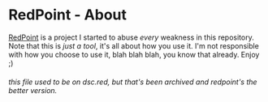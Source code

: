 # RedPoint - About
[RedPoint](https://github.com/13-05/redpoint) is a project I started to abuse _every_ weakness in this repository. Note that this is _just a tool_, it's all about how you use it. I'm not responsible with how you choose to use it, blah blah blah, you know that already. Enjoy ;)

###### this file used to be on dsc.red, but that's been archived and redpoint's the better version.
